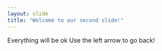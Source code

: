 ```yaml
---
layout: slide
title: "Welcome to our second slide!"
---
```

Everything will be ok
Use the left arrow to go back!
